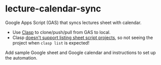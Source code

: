 # lecture-calendar-sync
Google Apps Script (GAS) that syncs lectures sheet with calendar.

- Use [Clasp](https://github.com/google/clasp#list) to clone/push/pull from GAS to local. 
- Clasp [doesn't support listing sheet script projects](https://github.com/google/clasp/issues/574), so not seeing the project when `clasp list` is expected!

Add sample Google sheet and Google calendar and instructions to set up the automation.
